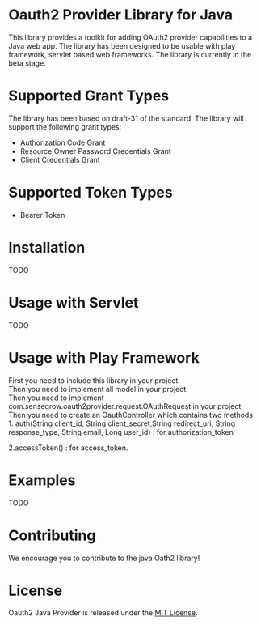 <h1> Oauth2 Provider Library for Java</h1>
<p>This library provides a toolkit for adding OAuth2 provider capabilities to a Java web app. The library has been designed to be usable with play framework, servlet based web frameworks. The library is currently in the beta stage.</p> 

<h1>Supported Grant Types</h1>
The library has been based on draft-31 of the standard. The library will support the following grant types:
<ul>
<li>Authorization Code Grant</li>
<li>Resource Owner Password Credentials Grant</li>
<li>Client Credentials Grant</li>
</ul>

<h1>Supported Token Types</h1>
<ul>
<li>Bearer Token</li>
</ul>

<h1>Installation</h1>
TODO

<h1>Usage with Servlet</h1>
TODO

<h1>Usage with Play Framework</h1>
First you need to include this library in your project. <br />
Then you need to implement all model in your project.  <br />
Then you need to implement com.sensegrow.oauth2provider.request.OAuthRequest in your project. <br />
Then you need to create an OauthController which contains two methods <br />
1. auth(String client_id, String client_secret,String redirect_uri, String response_type, String email,	Long user_id) : for authorization_token <br />

2.accessToken() : for access_token. 


<h1>Examples</h1>
TODO

<h1>Contributing</h1>

We encourage you to contribute to the java Oath2 library!

<h1>License</h1>
<p>Oauth2 Java Provider is released under the <a href="http://www.opensource.org/licenses/MIT">MIT License</a>.</p>
